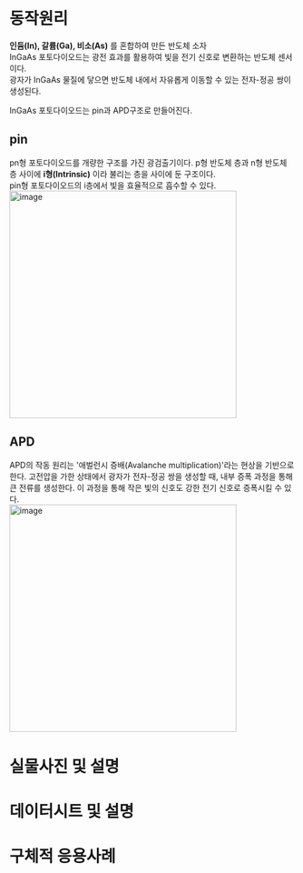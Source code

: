 # 동작원리 
**인듐(In), 갈륨(Ga), 비소(As)** 를 혼합하여 만든 반도체 소자  
InGaAs 포토다이오드는 광전 효과를 활용하여 빛을 전기 신호로 변환하는 반도체 센서이다.  
광자가 InGaAs 물질에 닿으면 반도체 내에서 자유롭게 이동할 수 있는 전자-정공 쌍이 생성된다.  

InGaAs 포토다이오드는 pin과 APD구조로 만들어진다.  
## pin  
pn형 포토다이오드를 개량한 구조를 가진 광검출기이다.
p형 반도체 층과 n형 반도체 층 사이에 **i형(Intrinsic)** 이라 불리는 층을 사이에 둔 구조이다.  
pin형 포토다이오드의 i층에서 빛을 효율적으로 흡수할 수 있다.  
<img width="400" height="400" alt="image" src="https://github.com/user-attachments/assets/ce3405b0-b297-4042-ac9c-6179f7e74dd8" />  

## APD  
APD의 작동 원리는 '애벌런시 증배(Avalanche multiplication)'라는 현상을 기반으로 한다.
고전압을 가한 상태에서 광자가 전자-정공 쌍을 생성할 때, 내부 증폭 과정을 통해 큰 전류를 생성한다.
이 과정을 통해 작은 빛의 신호도 강한 전기 신호로 증폭시킬 수 있다.  
<img width="400" height="400" alt="image" src="https://github.com/user-attachments/assets/b3cae04a-db60-4eee-a767-871f05e342cf" />



# 실물사진 및 설명 

# 데이터시트 및 설명

# 구체적 응용사례



